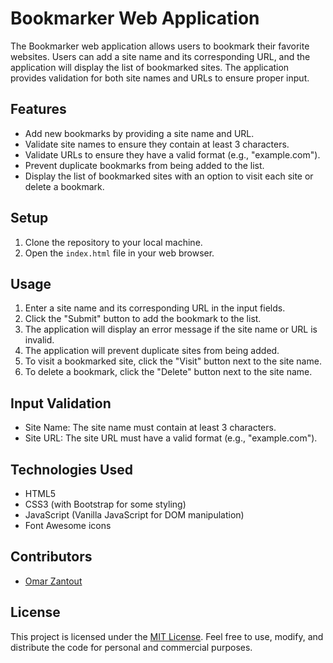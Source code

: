 # Bookmarker Web Application

The Bookmarker web application allows users to bookmark their favorite websites. Users can add a site name and its corresponding URL, and the application will display the list of bookmarked sites. The application provides validation for both site names and URLs to ensure proper input.

## Features

- Add new bookmarks by providing a site name and URL.
- Validate site names to ensure they contain at least 3 characters.
- Validate URLs to ensure they have a valid format (e.g., "example.com").
- Prevent duplicate bookmarks from being added to the list.
- Display the list of bookmarked sites with an option to visit each site or delete a bookmark.

## Setup

1. Clone the repository to your local machine.
2. Open the `index.html` file in your web browser.

## Usage

1. Enter a site name and its corresponding URL in the input fields.
2. Click the "Submit" button to add the bookmark to the list.
3. The application will display an error message if the site name or URL is invalid.
4. The application will prevent duplicate sites from being added.
5. To visit a bookmarked site, click the "Visit" button next to the site name.
6. To delete a bookmark, click the "Delete" button next to the site name.

## Input Validation

- Site Name: The site name must contain at least 3 characters.
- Site URL: The site URL must have a valid format (e.g., "example.com").

## Technologies Used

- HTML5
- CSS3 (with Bootstrap for some styling)
- JavaScript (Vanilla JavaScript for DOM manipulation)
- Font Awesome icons

## Contributors

- [Omar Zantout](https://github.com/Omar-Zantot)

## License

This project is licensed under the [MIT License](LICENSE). Feel free to use, modify, and distribute the code for personal and commercial purposes.
